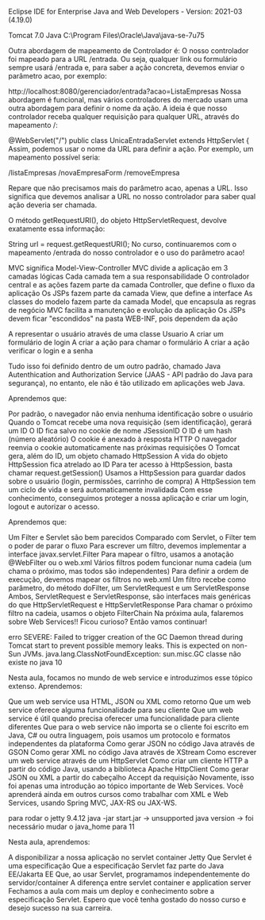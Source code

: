 Eclipse IDE for Enterprise Java and Web Developers - 
Version: 2021-03 (4.19.0)

Tomcat 7.0
Java C:\Program Files\Oracle\Java\java-se-7u75


Outra abordagem de mapeamento de Controlador é:
O nosso controlador foi mapeado para a URL /entrada. Ou seja, qualquer link ou formulário sempre usará /entrada e, para saber a ação concreta, devemos enviar o parâmetro acao, por exemplo:

http://localhost:8080/gerenciador/entrada?acao=ListaEmpresas
Nossa abordagem é funcional, mas vários controladores do mercado usam uma outra abordagem para definir o nome da ação. A ideia é que nosso controlador receba qualquer requisição para qualquer URL, através do mapeamento /:

@WebServlet("/")
public class UnicaEntradaServlet extends HttpServlet {
Assim, podemos usar o nome da URL para definir a ação. Por exemplo, um mapeamento possível seria:

/listaEmpresas
/novaEmpresaForm
/removeEmpresa

Repare que não precisamos mais do parâmetro acao, apenas a URL. Isso significa que devemos analisar a URL no nosso controlador para saber qual ação deveria ser chamada.

O método getRequestURI(), do objeto HttpServletRequest, devolve exatamente essa informação:

String url = request.getRequestURI();
No curso, continuaremos com o mapeamento /entrada do nosso controlador e o uso do parâmetro acao!

MVC significa Model-View-Controller
MVC divide a aplicação em 3 camadas lógicas
Cada camada tem a sua responsabilidade
O controlador central e as ações fazem parte da camada Controller, que define o fluxo da aplicação
Os JSPs fazem parte da camada View, que define a interface
As classes do modelo fazem parte da camada Model, que encapsula as regras de negócio
MVC facilita a manutenção e evolução da aplicação
Os JSPs devem ficar "escondidos" na pasta WEB-INF, pois dependem da ação

A representar o usuário através de uma classe Usuario
A criar um formulário de login
A criar a ação para chamar o formulário
A criar a ação verificar o login e a senha

  <role rolename="ADMINISTRADOR"/>
  <role rolename="USUARIO"/>
  <user username="admin" password="123" roles="ADMINISTRADOR, USUARIO"/>
  <user username="user" password="123" roles="USUARIO"/>

Tudo isso foi definido dentro de um outro padrão, chamado Java Autenthication and Authorization Service (JAAS - API padrão do Java para segurança), no entanto, ele não é tão utilizado em aplicações web Java.

Aprendemos que:

Por padrão, o navegador não envia nenhuma identificação sobre o usuário
Quando o Tomcat recebe uma nova requisição (sem identificação), gerará um ID
O ID fica salvo no cookie de nome JSessionID
O ID é um hash (número aleatório)
O cookie é anexado à resposta HTTP
O navegador reenvia o cookie automaticamente nas próximas requisições
O Tomcat gera, além do ID, um objeto chamado HttpSession
A vida do objeto HttpSession fica atrelado ao ID
Para ter acesso à HttpSession, basta chamar request.getSession()
Usamos a HttpSession para guardar dados sobre o usuário (login, permissões, carrinho de compra)
A HttpSession tem um ciclo de vida e será automaticamente invalidada
Com esse conhecimento, conseguimos proteger a nossa aplicação e criar um login, logout e autorizar o acesso.

Aprendemos que:

Um Filter e Servlet são bem parecidos
Comparado com Servlet, o Filter tem o poder de parar o fluxo
Para escrever um filtro, devemos implementar a interface javax.servlet.Filter
Para mapear o filtro, usamos a anotação @WebFilter ou o web.xml
Vários filtros podem funcionar numa cadeia (um chama o próximo, mas todos são independentes)
Para definir a ordem de execução, devemos mapear os filtros no web.xml
Um filtro recebe como parâmetro, do método doFilter, um ServletRequest e um ServletResponse
Ambos, ServletRequest e ServletResponse, são interfaces mais genéricas do que HttpServletRequest e HttpServletResponse
Para chamar o próximo filtro na cadeia, usamos o objeto FilterChain
Na próxima aula, falaremos sobre Web Services!! Ficou curioso? Então vamos continuar!

erro
SEVERE: Failed to trigger creation of the GC Daemon thread during Tomcat start to prevent possible memory leaks. This is expected on non-Sun JVMs.
java.lang.ClassNotFoundException: sun.misc.GC
classe não existe no java 10

Nesta aula, focamos no mundo de web service e introduzimos esse tópico extenso. Aprendemos:

Que um web service usa HTML, JSON ou XML como retorno
Que um web service oferece alguma funcionalidade para seu cliente
Que um web service é útil quando precisa oferecer uma funcionalidade para cliente diferentes
Que para o web service não importa se o cliente foi escrito em Java, C# ou outra linguagem, pois usamos um protocolo e formatos independentes da plataforma
Como gerar JSON no código Java através de GSON
Como gerar XML no código Java através de XStream
Como escrever um web service através de um HttpServlet
Como criar um cliente HTTP a partir do código Java, usando a biblioteca Apache HttpClient
Como gerar JSON ou XML a partir do cabeçalho Accept da requisição
Novamente, isso foi apenas uma introdução ao tópico importante de Web Services. Você aprenderá ainda em outros cursos como trabalhar com XML e Web Services, usando Spring MVC, JAX-RS ou JAX-WS.

para rodar o jetty 9.4.12
java -jar start.jar -> unsupported java version 
-> foi necessário mudar o java_home para 11


Nesta aula, aprendemos:

A disponibilizar a nossa aplicação no servlet container Jetty
Que Servlet é uma especificação
Que a especificação Servlet faz parte do Java EE/Jakarta EE
Que, ao usar Servlet, programamos independentemente do servidor/container
A diferença entre servlet container e application server
Fechamos a aula com mais um deploy e conhecimento sobre a especificação Servlet. Espero que você tenha gostado do nosso curso e desejo sucesso na sua carreira.



